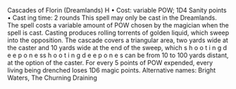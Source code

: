 Cascades of Florin (Dreamlands) H
• Cost:  variable POW; 1D4 Sanity points
•
 Cast
ing time: 2 rounds
This spell may only be cast in the Dreamlands. The spell costs a variable amount of POW chosen by the magician 
when the spell is cast. Casting produces rolling torrents 
of golden liquid, which sweep into the opposition. The 
cascade covers a triangular area, two yards wide at the 
caster and 10 yards wide at the end of the sweep, which s 
h 
o 
o 
t 
i 
n 
g 
d 
e e 
p 
o 
n 
e 
ss 
h 
o 
o 
t 
i 
n 
g 
d 
e e 
p 
o 
n 
e 
s
can be from 10 to 100 yards distant, at the option of the 
caster. For every 5 points of POW expended, every living 
being drenched loses 1D6 magic points.
Alternative names: Bright Waters, The Churning Draining
